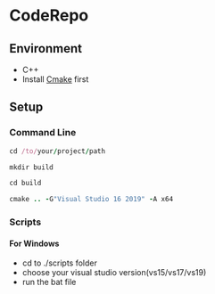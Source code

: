 # CodeRepo

## Environment

- C++
- Install [Cmake](https://cmake.org/download/) first

## Setup

### Command Line

```rb
cd /to/your/project/path
```

```rb
mkdir build
```

```rb
cd build
```

```rb
cmake .. -G"Visual Studio 16 2019" -A x64
```

### Scripts

#### For Windows

- cd to ./scripts folder
- choose your visual studio version(vs15/vs17/vs19)
- run the bat file
